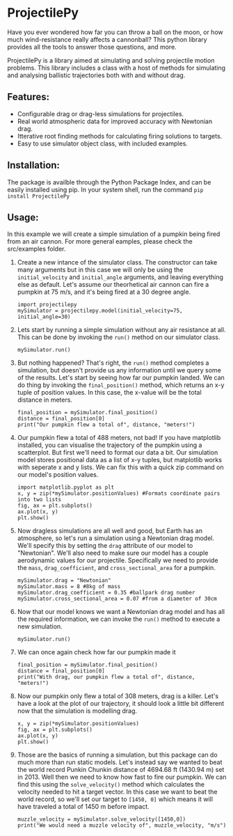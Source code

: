 # ProjectilePy
Have you ever wondered how far you can throw a ball on the moon, or how much wind-resistance really affects a cannonball? This python library provides all the tools to answer those questions, and more.

ProjectilePy is a library aimed at simulating and solving projectile motion problems. This library includes a class with a host of methods for simulating and analysing ballistic trajectories both with and without drag.

## Features:
* Configurable drag or drag-less simulations for projectiles.
* Real world atmospheric data for improved accuracy with Newtonian drag.
* Itterative root finding methods for calculating firing solutions to targets.
* Easy to use simulator object class, with included examples.

## Installation:
The package is availble through the Python Package Index, and can be easily installed using pip.
In your system shell, run the command `pip install ProjectilePy`

## Usage:

 In this example we will create a simple simulation of a pumpkin being fired from an air cannon.
 For more general eamples, please check the src/examples folder.

1. Create a new intance of the simulator class. The constructor can take many arguments but in this case we will only be using the `initial_velocity` and `initial_angle` arguments, and leaving everything else as default. Let's assume our theorhetical air cannon can fire a pumpkin at 75 m/s, and it's being fired at a 30 degree angle.
    ```
    import projectilepy
    mySimulator = projectilepy.model(initial_velocity=75, initial_angle=30)
    ```
2. Lets start by running a simple simulation without any air resistance at all. This can be done by invoking the `run()` method on our simulator class.
    ```
    mySimulator.run()
    ```
3. But nothing happened? That's right, the `run()` method completes a simulation, but doesn't provide us any information until we query some of the results. Let's start by seeing how far our pumpkin landed. We can do thing by invoking the `final_position()` method, which returns an x-y tuple of position values. In this case, the x-value will be the total distance in meters.
    ```
    final_position = mySimulator.final_position()
    distance = final_position[0]
    print("Our pumpkin flew a total of", distance, "meters!")
    ```
4. Our pumpkin flew a total of 488 meters, not bad! If you have matplotlib installed, you can visualise the trajectory of the pumpkin using a scatterplot. But first we'll need to format our data a bit. Our simulation model stores positional data as a list of x-y tuples, but matplotlib works with seperate x and y lists. We can fix this with a quick zip command on our model's position values.
    ```
    import matplotlib.pyplot as plt
    x, y = zip(*mySimulator.positionValues) #Formats coordinate pairs into two lists
    fig, ax = plt.subplots()
    ax.plot(x, y)
    plt.show()
    ```
5. Now dragless simulations are all well and good, but Earth has an atmosphere, so let's run a simulation using a Newtonian drag model. We'll specify this by setting the `drag` attribute of our model to "Newtonian". We'll also need to make sure our model has a couple aerodynamic values for our projectile. Specifically we need to provide the `mass`, `drag_coefficient`, and `cross_sectional_area` for a pumpkin.
    ```
    mySimulator.drag = "Newtonian"
    mySimulator.mass = 8 #8kg of mass
    mySimulator.drag_coefficient = 0.35 #ballpark drag number
    mySimulator.cross_sectional_area = 0.07 #from a diameter of 30cm
    ```
6. Now that our model knows we want a Newtonian drag model and has all the required information, we can invoke the `run()` method to execute a new simulation.
    ```
    mySimulator.run()
    ```
7. We can once again check how far our pumpkin made it
    ```
    final_position = mySimulator.final_position()
    distance = final_position[0]
    print("With drag, our pumpkin flew a total of", distance, "meters!")
    ```
8. Now our pumpkin only flew a total of 308 meters, drag is a killer. Let's have a look at the plot of our trajectory, it should look a little bit different now that the simulation is modelling drag.
    ```
    x, y = zip(*mySimulator.positionValues)
    fig, ax = plt.subplots()
    ax.plot(x, y)
    plt.show()
    ```
9. Those are the basics of running a simulation, but this package can do much more than run static models. Let's instead say we wanted to beat the world record Punkin Chunkin distance of 4694.68 ft (1430.94 m) set in 2013. Well then we need to know how fast to fire our pumpkin. We can find this using the `solve_velocity()` method which calculates the velocity needed to hit a target vector. In this case we want to beat the world record, so we'll set our target to `[1450, 0]` which means it will have traveled a total of 1450 m before impact.
    ```
    muzzle_velocity = mySimulator.solve_velocity([1450,0])
    print("We would need a muzzle velocity of", muzzle_velocity, "m/s")
    ```
